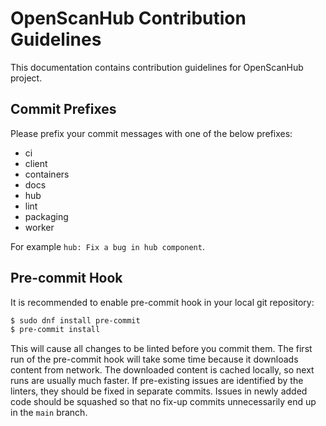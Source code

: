 # OpenScanHub Contribution Guidelines

This documentation contains contribution guidelines for OpenScanHub project.


## Commit Prefixes

Please prefix your commit messages with one of the below prefixes:

- ci
- client
- containers
- docs
- hub
- lint
- packaging
- worker

For example `hub: Fix a bug in hub component`.


## Pre-commit Hook

It is recommended to enable pre-commit hook in your local git repository:
```sh
$ sudo dnf install pre-commit
$ pre-commit install
```

This will cause all changes to be linted before you commit them.  The first run
of the pre-commit hook will take some time because it downloads content from
network.  The downloaded content is cached locally, so next runs are usually
much faster.  If pre-existing issues are identified by the linters, they should
be fixed in separate commits.  Issues in newly added code should be squashed so
that no fix-up commits unnecessarily end up in the `main` branch.
